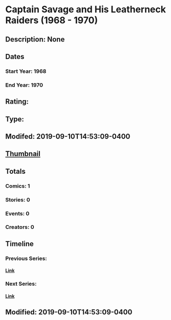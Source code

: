 # Captain Savage and His Leatherneck Raiders (1968 - 1970)
## Description: None
## Dates
### Start Year: 1968
### End Year: 1970
## Rating: 
## Type: 
## Modifed: 2019-09-10T14:53:09-0400
## [Thumbnail](http://i.annihil.us/u/prod/marvel/i/mg/5/c0/5a87002e30fa5.jpg)
## Totals
### Comics: 1
### Stories: 0
### Events: 0
### Creators: 0
## Timeline
### Previous Series: 
#### [Link]()
### Next Series: 
#### [Link]()
## Modified: 2019-09-10T14:53:09-0400